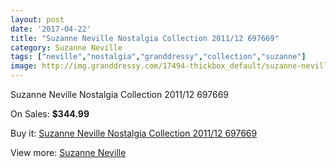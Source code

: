 ```yaml
---
layout: post
date: '2017-04-22'
title: "Suzanne Neville Nostalgia Collection 2011/12 697669"
category: Suzanne Neville
tags: ["neville","nostalgia","granddressy","collection","suzanne"]
image: http://img.granddressy.com/17494-thickbox_default/suzanne-neville-nostalgia-collection-2011-12-697669.jpg
---
```

Suzanne Neville Nostalgia Collection 2011/12 697669

On Sales: **$344.99**
<a href="https://www.granddressy.com/en/suzanne-neville/16496-suzanne-neville-nostalgia-collection-2011-12-697669.html"><amp-img layout="responsive" width="600" height="600" src="//img.granddressy.com/17494-thickbox_default/suzanne-neville-nostalgia-collection-2011-12-697669.jpg" alt="Suzanne Neville Nostalgia Collection 2011/12 697669 0" /></a>

Buy it: [Suzanne Neville Nostalgia Collection 2011/12 697669](https://www.granddressy.com/en/suzanne-neville/16496-suzanne-neville-nostalgia-collection-2011-12-697669.html "Suzanne Neville Nostalgia Collection 2011/12 697669")

View more: [Suzanne Neville](https://www.granddressy.com/en/129-suzanne-neville "Suzanne Neville")